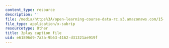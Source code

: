 ```yaml
---
content_type: resource
description: ''
file: /media/https%3A/open-learning-course-data-rc.s3.amazonaws.com/15-071-the-analytics-edge-spring-2017/e61896d97a3a9b634162d31321ae919f_8hBr-bpykso.srt
file_type: application/x-subrip
resourcetype: Other
title: 3play caption file
uid: e61896d9-7a3a-9b63-4162-d31321ae919f
---
```

